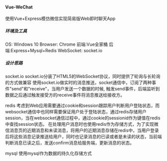 
#### Vue-WeChat

使用Vue+Express模仿微信实现简易版Web即时聊天App

##### 环境及工具
OS: Windows 10
Browser: Chrome
前端:Vue全家桶
后端:Express+Mysql+Redis
WebSocket: socket.io

##### 设计思路

socket.io
socket.io分装了HTML5的WebSocket协议，同时提供了轮询与长轮询的方式做兼容
使用socket.io做实时的消息推送，socket通信中，订阅了两种事件"send"和"receive"，当用户发送一个数据的时候, 触发send事件，后端监听到数据之后通过触发接受方的receive事件将消息推送给接收方。

redis
考虑到Web应用需要通过cookie和session跟踪用户判断用户登陆状态，而websocket通信中也同样需要保证用户处于登陆状态，通过redis存储用户session，当在websocket通信过程中，通过cookie的sessionid作为键值在redis中查找session状态。
在处理用户消息时也使用redis作为存储方式，为了实现微信消息页的近期消息和未读消息，将用户的近期消息存储在redis中，当用户登录后将这些消息记录推送给用户，同时也记录消息的已读或者是未读的状态，当前端判断消息已读之后，发送confirm消息给服务端，更新消息的状态。

mysql
使用mysql作为数据的持久化存储方式

